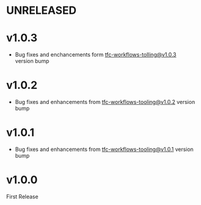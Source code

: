 # UNRELEASED

# v1.0.3
* Bug fixes and enchancements form [tfc-workflows-tolling@v1.0.3](https://github.com/hashicorp/tfc-workflows-tooling/releases/tag/v1.0.3) version bump

# v1.0.2
* Bug fixes and enhancements from [tfc-workflows-tooling@v1.0.2](https://github.com/hashicorp/tfc-workflows-tooling/releases/tag/v1.0.2) version bump

# v1.0.1
* Bug fixes and enhancements from [tfc-workflows-tooling@v1.0.1](https://github.com/hashicorp/tfc-workflows-tooling/releases/tag/v1.0.1) version bump

# v1.0.0

First Release
